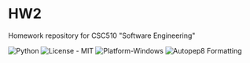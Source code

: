 # HW2
Homework repository for CSC510 "Software Engineering"

![Python](https://img.shields.io/badge/Made_With-Python-blue)
![License - MIT](https://img.shields.io/badge/License-MIT-blue)
![Platform-Windows](https://img.shields.io/badge/Platform-Windows-blue)
![Autopep8 Formatting](https://github.com/TripleS-org/HW2/actions/workflows/pep8.yml/badge.svg)
